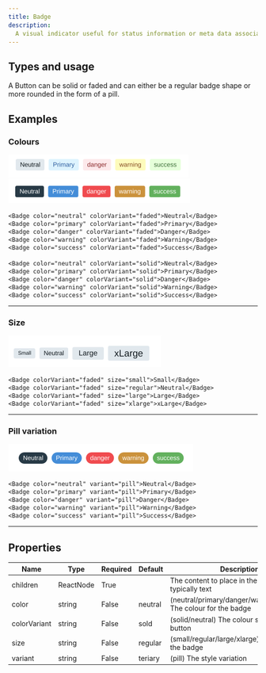 ```yaml
---
title: Badge
description:
  A visual indicator useful for status information or meta data associated with an element
---
```


## Types and usage

A Button can be solid or faded and can either be a regular badge shape or more rounded
in the form of a pill.

## Examples

### Colours

<img src="images/badge-faded.png" width="364" /><br/>
<img src="images/badge-solid.png" width="367" />

```
<Badge color="neutral" colorVariant="faded">Neutral</Badge>
<Badge color="primary" colorVariant="faded">Primary</Badge>
<Badge color="danger" colorVariant="faded">Danger</Badge>
<Badge color="warning" colorVariant="faded">Warning</Badge>
<Badge color="success" colorVariant="faded">Success</Badge>

<Badge color="neutral" colorVariant="solid">Neutral</Badge>
<Badge color="primary" colorVariant="solid">Primary</Badge>
<Badge color="danger" colorVariant="solid">Danger</Badge>
<Badge color="warning" colorVariant="solid">Warning</Badge>
<Badge color="success" colorVariant="solid">Success</Badge>
```

<hr/>


### Size 

<img src="images/badge-sizes.png" width="309" />

```
<Badge colorVariant="faded" size="small">Small</Badge>
<Badge colorVariant="faded" size="regular">Neutral</Badge>
<Badge colorVariant="faded" size="large">Large</Badge>
<Badge colorVariant="faded" size="xlarge">xLarge</Badge>
```

<hr/>

### Pill variation
<img src="images/badge-pills.png" width="374" />

```
<Badge color="neutral" variant="pill">Neutral</Badge>
<Badge color="primary" variant="pill">Primary</Badge>
<Badge color="danger" variant="pill">Danger</Badge>
<Badge color="warning" variant="pill">Warning</Badge>
<Badge color="success" variant="pill">Success</Badge>
```

<hr/>

## Properties

| Name      | Type           | Required | Default | Description                                                                                   
| --------- | -------------- | -------- | ------- | -----------
| children  | ReactNode      | True     |         | The content to place in the button, typically text   
| color     | string         | False    | neutral | (neutral/primary/danger/warning/success) The colour for the badge
| colorVariant | string      | False    | sold    | (solid/neutral) The colour style for the button
| size      | string         | False    | regular | (small/regular/large/xlarge) The size for the badge
| variant   | string         | False    | teriary | (pill) The style variation
                                                                                 


